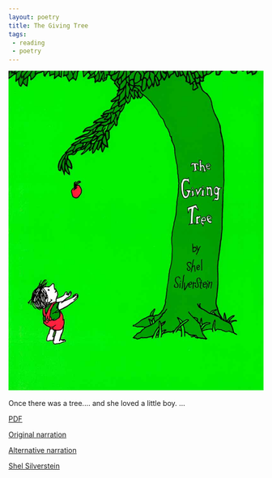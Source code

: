 ```yaml
---
layout: poetry
title: The Giving Tree
tags:
 - reading
 - poetry
---
```


![The Giving Tree](/assets/giving-tree.jpg)

Once there was a tree....
and she loved a little boy. 
...

[PDF](http://schools.nyc.gov/NR/rdonlyres/35C1809B-B30D-450E-AE7C-1F399C7CA5AF/155278/TheGivingTreePoem.pdf)

[Original narration](https://www.youtube.com/watch?v=1TZCP6OqRlE)

[Alternative narration](https://www.youtube.com/watch?v=32A31SzVhyw)

[Shel Silverstein](https://www.wikiwand.com/en/Shel_Silverstein)

